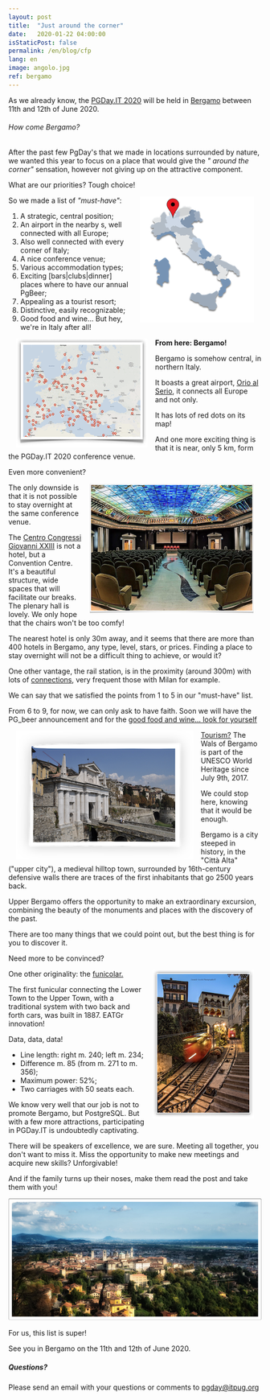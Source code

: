 ```yaml
---
layout: post
title:  "Just around the corner"
date:   2020-01-22 04:00:00
isStaticPost: false
permalink: /en/blog/cfp
lang: en
image: angolo.jpg
ref: bergamo
---
```


As we already know, the [PGDay.IT 2020](https://2020.pgday.en/it/) will be held in [Bergamo](https://2020.pgday.it/en/logistics/) between  11th and 12th of June 2020.

###### How come Bergamo?

After the past few PgDay's that we made in locations surrounded by nature, we wanted this year to focus on a place that would give the _" around the corner"_ sensation, however not giving up on the attractive component.

What are our priorities? Tough choice!

<img src="/img/posts/Bergamo-posizione.png" align="right" Hspace="15" Vspace="0" Border="0"> So we made a list of _"must-have"_:

1. A strategic, central position;
2. An airport in the nearby s, well connected with all Europe;
3. Also well connected with every corner of Italy;
4. A nice conference venue;
5. Various accommodation types;
6. Exciting [bars|clubs|dinner] places where to have our annual PgBeer;
7. Appealing as a tourist resort;
8. Distinctive, easily recognizable;
9. Good food and wine... But hey, we're in Italy after all!


<img src="/img/posts/OrioAlSerio-Destinazioni.png" align="left" Hspace="15" Vspace="0" Border="0">

__From here: Bergamo!__


Bergamo is somehow central, in northern Italy.

It boasts a great airport, [Orio al Serio](https://www.milanbergamoairport.it/en/), it connects all Europe and not only.

It has lots of red dots on its map!

And one more exciting thing is that it is near, only 5 km, form the PGDay.IT 2020 conference venue.

Even more convenient?

<img src="/img/posts/location.png" align="right" Hspace="15" Vspace="0" Border="0">

The only downside is that it is not possible to stay overnight at the same conference venue.

The [Centro Congressi Giovanni XXIII](https://www.centrocongressibergamo.com/) is not a hotel, but a Convention Centre. It's a beautiful structure, wide spaces that will facilitate our breaks. The plenary hall is lovely. We only hope that the chairs won't be too comfy!

The nearest hotel is only 30m away, and it seems that there are more than 400 hotels in Bergamo, any type, level, stars, or prices. Finding a place to stay overnight will not be a difficult thing to achieve, or would it?

One other vantage, the rail station, is in the proximity (around 300m) with lots of [connections](https://prm.rfi.it/qo_prm/QO_Arrivi_SiPMR.aspx?Id=587&lin=it&dalle=09.00&alle=09.59&ora=09.00&guid=), very frequent those with Milan for example.

We can say that we satisfied the points from 1 to 5 in our "must-have" list.

From 6 to 9, for now, we can only ask to have faith. Soon we will have the PG_beer announcement and for the [good food and wine... look for yourself](http://bergamoatavola.altervista.org/piatti-bergamaschi-bergamo-ricette-cucina/)

<img src="/img/posts/Bergamo_mura.png" align="left" Hspace="15" Vspace="0" Border="0">

[Tourism?](https://www.visitbergamo.net/en/itinerario-bergamo-citta/) The Wals of Bergamo is part of the UNESCO World Heritage since July 9th, 2017.

We could stop here, knowing that it would be enough.

Bergamo is a city steeped in history, in the "Città Alta" ("upper city"), a medieval hilltop town, surrounded by 16th-century defensive walls there are traces of the first inhabitants that go 2500 years back.


Upper Bergamo offers the opportunity to make an extraordinary excursion, combining the beauty of the monuments and places with the discovery of the past.

There are too many things that we could point out, but the best thing is for you to discover it.

Need more to be convinced?

<img src="/img/posts/Bergamo_funicolare.png" align="right" Hspace="15" Vspace="0" Border="0">One other originality: the [funicolar.](https://www.atb.bergamo.it/it/viaggia-con-noi/turismo-a-bergamo/funicolari)


The first funicular connecting the Lower Town to the Upper Town, with a traditional system with two back and forth cars, was built in 1887.
EATGr innovation!

Data, data, data!

* Line length: right m. 240; left m. 234;
* Difference m. 85 (from m. 271 to m. 356);
* Maximum power:  52%;
* Two carriages with 50 seats each.


We know very well that our job is not to promote Bergamo, but PostgreSQL. But with a few more attractions, participating in PGDay.IT is undoubtedly captivating.


There will be speakers of excellence, we are sure. Meeting all together, you don't want to miss it. Miss the opportunity to make new meetings and acquire new skills? Unforgivable!


And if the family turns up their noses, make them read the post and take them with you!

![image](/img/posts/Bergamo_panorama.png)


For us, this list is super!

See you in Bergamo on the 11th and 12th of June 2020.

##### Questions?
Please send an email with your questions or comments to [pgday@itpug.org](mailto:pgday@itpug.org)
